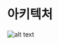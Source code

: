 # 아키텍처
![alt text](https://velog.velcdn.com/images/leehjhjhj/post/66349e88-505e-461d-8d9e-6cbc229c80d8/image.jpeg)